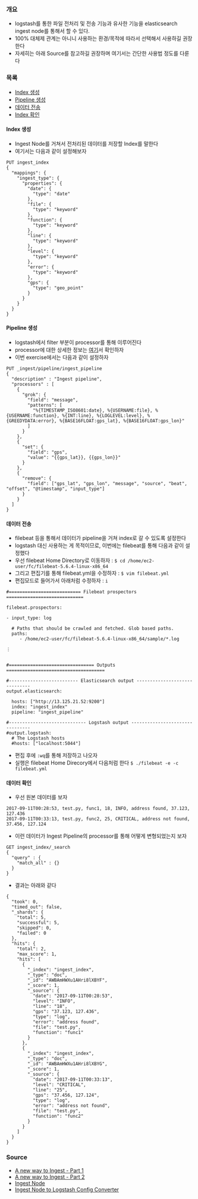 ### 개요

* logstash를 통한 파일 전처리 및 전송 기능과 유사한 기능을 elasticsearch ingest node를 통해서 할 수 있다.
* 100% 대체제 관계는 아니니 사용하는 환경/목적에 따라서 선택해서 사용하길 권장한다
* 자세히는 아래 Source를 참고하길 권장하며 여기서는 간단한 사용법 정도를 다룬다

### 목록

* [Index 생성](#index)
* [Pipeline 생성](#pipeline)
* [데이터 전송](#send)
* [Index 확인](#check)

<a name='index'></a>
#### Index 생성

* Ingest Node를 거쳐서 전처리된 데이터를 저장할 Index를 말한다
* 여기서는 다음과 같이 설정해보자
```
PUT ingest_index
{
  "mappings": {
    "ingest_type": {
      "properties": {
        "date": {
          "type": "date"
        },
        "file": {
          "type": "keyword"
        },
        "function": {
          "type": "keyword"
        },
        "line": {
          "type": "keyword"
        },
        "level": {
          "type": "keyword"
        },
        "error": {
          "type": "keyword"
        },
        "gps": {
          "type": "geo_point"
        }
      }
    }
  }
}
```

<a name='pipeline'></a>
#### Pipeline 생성
* logstash에서 filter 부분이 processor를 통해 이루어진다
* processor에 대한 상세한 정보는 [여기](https://www.elastic.co/guide/en/elasticsearch/reference/master/ingest-processors.html)서 확인하자
* 이번 exercise에서는 다음과 같이 설정하자

```
PUT _ingest/pipeline/ingest_pipeline
{
  "description" : "Ingest pipeline",
  "processors" : [
    {
      "grok": {
        "field": "message",
        "patterns": [
          "%{TIMESTAMP_ISO8601:date}, %{USERNAME:file}, %{USERNAME:function}, %{INT:line}, %{LOGLEVEL:level}, %{GREEDYDATA:error}, %{BASE16FLOAT:gps_lat}, %{BASE16FLOAT:gps_lon}"
        ]
      }
    },
    {
      "set": {
        "field": "gps",
        "value": "{{gps_lat}}, {{gps_lon}}"
      }
    },
    {
      "remove": {
        "field": ["gps_lat", "gps_lon", "message", "source", "beat", "offset", "@timestamp", "input_type"]
      }
    }
  ]
}
```
<a name='esnd'></a>
#### 데이터 전송

* filebeat 등을 통해서 데이터가 pipeline을 거쳐 index로 갈 수 있도록 설정한다
* logstash 대신 사용하는 게 목적이므로, 이번에는 filebeat를 통해 다음과 같이 설정했다
* 우선 filebeat Home Directory로 이동하자 : `$ cd /home/ec2-user/fc/filebeat-5.6.4-linux-x86_64`
* 그리고 편집기를 통해 filebeat.yml을 수정하자 : `$ vim filebeat.yml`
* 편집모드로 들어가서 아래처럼 수정하자 : `i`

```
#=========================== Filebeat prospectors =============================

filebeat.prospectors:

- input_type: log

  # Paths that should be crawled and fetched. Glob based paths.
  paths:
     - /home/ec2-user/fc/filebeat-5.6.4-linux-x86_64/sample/*.log

⋮


#================================ Outputs =====================================

#-------------------------- Elasticsearch output ------------------------------
output.elasticsearch:

  hosts: ["http://13.125.21.52:9200"]
  index: "ingest_index"
  pipeline: "ingest_pipeline"

#----------------------------- Logstash output --------------------------------
#output.logstash:
  # The Logstash hosts
  #hosts: ["localhost:5044"]
```

* 편집 후에 `:wq`를 통해 저장하고 나오자
* 실행은 filebeat Home Direcory에서 다음처럼 한다 `$ ./filebeat -e -c filebeat.yml`

<a name='check'></a>
#### 데이터 확인

* 우선 원본 데이터를 보자
```
2017-09-11T00:28:53, test.py, func1, 18, INFO, address found, 37.123, 127.436
2017-09-11T00:33:13, test.py, func2, 25, CRITICAL, address not found, 37.456, 127.124
```

* 이런 데이터가 Ingest Pipeline의 processor를 통해 어떻게 변형되었는지 보자
```
GET ingest_index/_search
{
  "query" : {
    "match_all" : {}
  }
}
```

* 결과는 아래와 같다
```
{
  "took": 0,
  "timed_out": false,
  "_shards": {
    "total": 5,
    "successful": 5,
    "skipped": 0,
    "failed": 0
  },
  "hits": {
    "total": 2,
    "max_score": 1,
    "hits": [
      {
        "_index": "ingest_index",
        "_type": "doc",
        "_id": "AWBAmHWXu1AHri8lXBYF",
        "_score": 1,
        "_source": {
          "date": "2017-09-11T00:28:53",
          "level": "INFO",
          "line": "18",
          "gps": "37.123, 127.436",
          "type": "log",
          "error": "address found",
          "file": "test.py",
          "function": "func1"
        }
      },
      {
        "_index": "ingest_index",
        "_type": "doc",
        "_id": "AWBAmHWXu1AHri8lXBYG",
        "_score": 1,
        "_source": {
          "date": "2017-09-11T00:33:13",
          "level": "CRITICAL",
          "line": "25",
          "gps": "37.456, 127.124",
          "type": "log",
          "error": "address not found",
          "file": "test.py",
          "function": "func2"
        }
      }
    ]
  }
}
```



### Source

* [A new way to Ingest - Part 1](https://www.elastic.co/blog/new-way-to-ingest-part-1)
* [A new way to Ingest - Part 2](https://www.elastic.co/blog/new-way-to-ingest-part-2)
* [Ingest Node](https://www.elastic.co/guide/en/elasticsearch/reference/master/ingest.html)
* [Ingest Node to Logstash Config Converter](https://www.elastic.co/blog/ingest-node-to-logstash-configuration-converter)